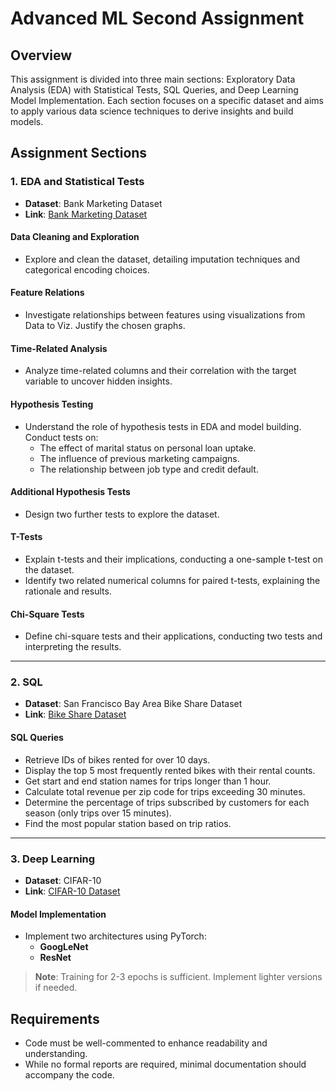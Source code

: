 # Advanced ML Second Assignment

## Overview
This assignment is divided into three main sections: Exploratory Data Analysis (EDA) with Statistical Tests, SQL Queries, and Deep Learning Model Implementation. Each section focuses on a specific dataset and aims to apply various data science techniques to derive insights and build models.

## Assignment Sections

### 1. EDA and Statistical Tests
- **Dataset**: Bank Marketing Dataset
- **Link**: [Bank Marketing Dataset](#)

#### Data Cleaning and Exploration
- Explore and clean the dataset, detailing imputation techniques and categorical encoding choices.

#### Feature Relations
- Investigate relationships between features using visualizations from Data to Viz. Justify the chosen graphs.

#### Time-Related Analysis
- Analyze time-related columns and their correlation with the target variable to uncover hidden insights.

#### Hypothesis Testing
- Understand the role of hypothesis tests in EDA and model building. Conduct tests on:
  - The effect of marital status on personal loan uptake.
  - The influence of previous marketing campaigns.
  - The relationship between job type and credit default.

#### Additional Hypothesis Tests
- Design two further tests to explore the dataset.

#### T-Tests
- Explain t-tests and their implications, conducting a one-sample t-test on the dataset.
- Identify two related numerical columns for paired t-tests, explaining the rationale and results.

#### Chi-Square Tests
- Define chi-square tests and their applications, conducting two tests and interpreting the results.

---

### 2. SQL
- **Dataset**: San Francisco Bay Area Bike Share Dataset
- **Link**: [Bike Share Dataset](#)

#### SQL Queries
- Retrieve IDs of bikes rented for over 10 days.
- Display the top 5 most frequently rented bikes with their rental counts.
- Get start and end station names for trips longer than 1 hour.
- Calculate total revenue per zip code for trips exceeding 30 minutes.
- Determine the percentage of trips subscribed by customers for each season (only trips over 15 minutes).
- Find the most popular station based on trip ratios.

---

### 3. Deep Learning
- **Dataset**: CIFAR-10
- **Link**: [CIFAR-10 Dataset](#)

#### Model Implementation
- Implement two architectures using PyTorch:
  - **GoogLeNet**
  - **ResNet**  
> **Note**: Training for 2-3 epochs is sufficient. Implement lighter versions if needed.

## Requirements
- Code must be well-commented to enhance readability and understanding.
- While no formal reports are required, minimal documentation should accompany the code.
